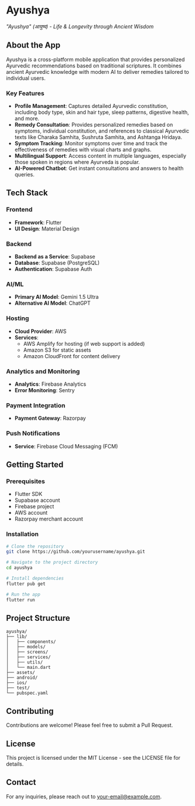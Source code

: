 # Ayushya

*"Ayushya" (आयुष्य) - Life & Longevity through Ancient Wisdom*

## About the App

Ayushya is a cross-platform mobile application that provides personalized Ayurvedic recommendations based on traditional scriptures. It combines ancient Ayurvedic knowledge with modern AI to deliver remedies tailored to individual users.

### Key Features

- **Profile Management**: Captures detailed Ayurvedic constitution, including body type, skin and hair type, sleep patterns, digestive health, and more.
- **Remedy Consultation**: Provides personalized remedies based on symptoms, individual constitution, and references to classical Ayurvedic texts like Charaka Samhita, Sushruta Samhita, and Ashtanga Hridaya.
- **Symptom Tracking**: Monitor symptoms over time and track the effectiveness of remedies with visual charts and graphs.
- **Multilingual Support**: Access content in multiple languages, especially those spoken in regions where Ayurveda is popular.
- **AI-Powered Chatbot**: Get instant consultations and answers to health queries.

## Tech Stack

### Frontend
- **Framework**: Flutter
- **UI Design**: Material Design

### Backend
- **Backend as a Service**: Supabase
- **Database**: Supabase (PostgreSQL)
- **Authentication**: Supabase Auth

### AI/ML
- **Primary AI Model**: Gemini 1.5 Ultra
- **Alternative AI Model**: ChatGPT

### Hosting
- **Cloud Provider**: AWS
- **Services**:
  - AWS Amplify for hosting (if web support is added)
  - Amazon S3 for static assets
  - Amazon CloudFront for content delivery

### Analytics and Monitoring
- **Analytics**: Firebase Analytics
- **Error Monitoring**: Sentry

### Payment Integration
- **Payment Gateway**: Razorpay

### Push Notifications
- **Service**: Firebase Cloud Messaging (FCM)

## Getting Started

### Prerequisites
- Flutter SDK
- Supabase account
- Firebase project
- AWS account
- Razorpay merchant account

### Installation
```bash
# Clone the repository
git clone https://github.com/yourusername/ayushya.git

# Navigate to the project directory
cd ayushya

# Install dependencies
flutter pub get

# Run the app
flutter run
```

## Project Structure
```
ayushya/
├── lib/
│   ├── components/
│   ├── models/
│   ├── screens/
│   ├── services/
│   ├── utils/
│   └── main.dart
├── assets/
├── android/
├── ios/
├── test/
└── pubspec.yaml
```

## Contributing
Contributions are welcome! Please feel free to submit a Pull Request.

## License
This project is licensed under the MIT License - see the LICENSE file for details.

## Contact
For any inquiries, please reach out to [your-email@example.com](mailto:your-email@example.com). 
